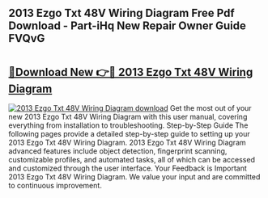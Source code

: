 ## 2013 Ezgo Txt 48V Wiring Diagram Free Pdf Download - Part-iHq New Repair Owner Guide FVQvG

# <h2><a href="http://dfrjt2.blite.top/?on=2013+Ezgo+Txt+48V+Wiring+Diagram">🔗Download New 👉🔴 2013 Ezgo Txt 48V Wiring Diagram</a></h2>

[![2013 Ezgo Txt 48V Wiring Diagram download](https://i.imgur.com/lujVjoI.png)](http://dfrjt2.blite.top/?on=2013+Ezgo+Txt+48V+Wiring+Diagram)
Get the most out of your new 2013 Ezgo Txt 48V Wiring Diagram with this user manual, covering everything from installation to troubleshooting. Step-by-Step Guide The following pages provide a detailed step-by-step guide to setting up your 2013 Ezgo Txt 48V Wiring Diagram. 2013 Ezgo Txt 48V Wiring Diagram advanced features include object detection, fingerprint scanning, customizable profiles, and automated tasks, all of which can be accessed and customized through the user interface. Your Feedback is Important 2013 Ezgo Txt 48V Wiring Diagram. We value your input and are committed to continuous improvement.
